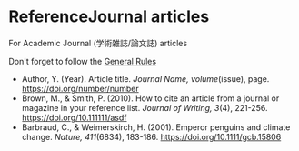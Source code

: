 # ReferenceJournal articles 

For Academic Journal (学術雑誌/論文誌) articles 

Don't forget to follow the [General Rules](Invention-CitationAndReferencesGeneralRules)

* Author, Y. (Year). Article title. *Journal Name, volume*(issue), page. https://doi.org/number/number
* Brown, M., & Smith, P. (2010). How to cite an article from a journal or magazine in your reference list. *Journal of Writing, 3*(4), 221-256. https://doi.org/10.111111/asdf
* Barbraud, C., & Weimerskirch, H. (2001). Emperor penguins and climate change. *Nature, 411*(6834), 183-186. https://doi.org/10.1111/gcb.15806
